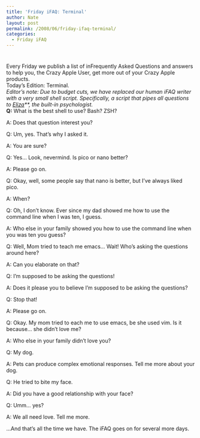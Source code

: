 ```yaml
---
title: 'Friday iFAQ: Terminal'
author: Nate
layout: post
permalink: /2008/06/friday-ifaq-terminal/
categories:
  - Friday iFAQ
---
```

# 

Every Friday we publish a list of inFrequently Asked Questions and answers to help you, the Crazy Apple User, get more out of your Crazy Apple products.  
Today’s Edition: Terminal.  
*Editor’s note: Due to budget cuts, we have replaced our human iFAQ writer with a very small shell script. Specifically, a script that pipes all questions to [Eliza][1]**, the built-in psychologist.*  
**Q:** What is the best shell to use? Bash? ZSH?

 [1]: http://en.wikipedia.org/wiki/ELIZA

A: Does that question interest you?

Q: Um, yes. That’s why I asked it.

A: You are sure?

Q: Yes… Look, nevermind. Is pico or nano better?

A: Please go on.

Q: Okay, well, some people say that nano is better, but I’ve always liked pico.

A: When?

Q: Oh, I don’t know. Ever since my dad showed me how to use the command line when I was ten, I guess.

A: Who else in your family showed you how to use the command line when you was ten you guess?

Q: Well, Mom tried to teach me emacs… Wait! Who’s asking the questions around here?

A: Can you elaborate on that?

Q: I’m supposed to be asking the questions!

A: Does it please you to believe I’m supposed to be asking the questions?

Q: Stop that!

A: Please go on.

Q: Okay. My mom tried to each me to use emacs, be she used vim. Is it because… she didn’t love me?

A: Who else in your family didn’t love you?

Q: My dog.

A: Pets can produce complex emotional responses. Tell me more about your dog.

Q: He tried to bite my face.

A: Did you have a good relationship with your face?

Q: Umm… yes?

A: We all need love. Tell me more.

…And that’s all the time we have. The iFAQ goes on for several more days.